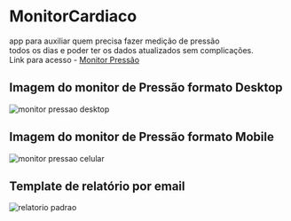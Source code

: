 # MonitorCardiaco
app para auxiliar quem precisa fazer medição de pressão <br/>todos os dias e poder ter os dados atualizados sem complicações.<br/>
Link para acesso - [Monitor Pressão](https://monitor-cardiaco.vercel.app/)

## Imagem do monitor de Pressão formato Desktop
![monitor pressao desktop](https://github.com/user-attachments/assets/39b8cab2-24fd-4a9d-a9de-3b6ee42601f8)

## Imagem do monitor de Pressão formato Mobile
![monitor pressao celular](https://github.com/user-attachments/assets/fd446832-087e-483b-894a-10ce2a1b47da)

## Template de relatório por email
![relatorio padrao](https://github.com/user-attachments/assets/5a559856-e9d6-426f-ba86-238970e70017)

